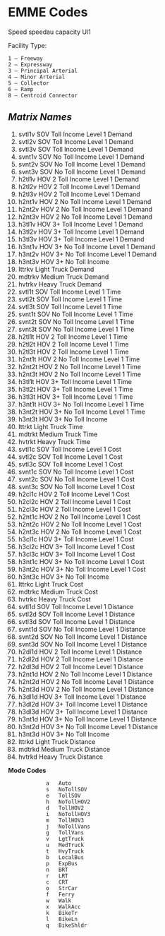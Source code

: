 # EMME Codes

Speed speedau
capacity Ul1

Facility Type:

	1 – Freeway
	2 – Expressway
	3 – Principal Arterial
	4 – Minor Arterial
	5 – Collector
	6 – Ramp
	8 – Centroid Connector


## *Matrix Names* ##

1. svtl1v SOV Toll Income Level 1 Demand
1. svtl2v SOV Toll Income Level 1 Demand
1. svtl3v SOV Toll Income Level 1 Demand
1. svnt1v SOV No Toll Income Level 1 Demand
1. svnt2v SOV No Toll Income Level 1 Demand
1. svnt3v SOV No Toll Income Level 1 Demand
1. h2tl1v HOV 2 Toll Income Level 1 Demand
1. h2tl2v HOV 2 Toll Income Level 1 Demand
1. h2tl3v HOV 2 Toll Income Level 1 Demand
1. h2nt1v HOV 2 No Toll Income Level 1 Demand
1. h2nt2v HOV 2 No Toll Income Level 1 Demand
1. h2nt3v HOV 2 No Toll Income Level 1 Demand
1. h3tl1v HOV 3+ Toll Income Level 1 Demand
1. h3tl2v HOV 3+ Toll Income Level 1 Demand
1. h3tl3v HOV 3+ Toll Income Level 1 Demand
1. h3nt1v HOV 3+ No Toll Income Level 1 Demand
1. h3nt2v HOV 3+ No Toll Income Level 1 Demand
1. h3nt3v HOV 3+ No Toll Income
1. lttrkv Light Truck Demand
1. mdtrkv Medium Truck Demand
1. hvtrkv Heavy Truck Demand
1. svtl1t SOV Toll Income Level 1 Time
1. svtl2t SOV Toll Income Level 1 Time
1. svtl3t SOV Toll Income Level 1 Time
1. svnt1t SOV No Toll Income Level 1 Time
1. svnt2t SOV No Toll Income Level 1 Time
1. svnt3t SOV No Toll Income Level 1 Time
1. h2tl1t HOV 2 Toll Income Level 1 Time
1. h2tl2t HOV 2 Toll Income Level 1 Time
1. h2tl3t HOV 2 Toll Income Level 1 Time
1. h2nt1t HOV 2 No Toll Income Level 1 Time
1. h2nt2t HOV 2 No Toll Income Level 1 Time
1. h2nt3t HOV 2 No Toll Income Level 1 Time
1. h3tl1t HOV 3+ Toll Income Level 1 Time
1. h3tl2t HOV 3+ Toll Income Level 1 Time
1. h3tl3t HOV 3+ Toll Income Level 1 Time
1. h3nt1t HOV 3+ No Toll Income Level 1 Time
1. h3nt2t HOV 3+ No Toll Income Level 1 Time
1. h3nt3t HOV 3+ No Toll Income
1. lttrkt Light Truck Time
1. mdtrkt Medium Truck Time
1. hvtrkt Heavy Truck Time
1. svtl1c SOV Toll Income Level 1 Cost
1. svtl2c SOV Toll Income Level 1 Cost
1. svtl3c SOV Toll Income Level 1 Cost
1. svnt1c SOV No Toll Income Level 1 Cost
1. svnt2c SOV No Toll Income Level 1 Cost
1. svnt3c SOV No Toll Income Level 1 Cost
1. h2cl1c HOV 2 Toll Income Level 1 Cost
1. h2cl2c HOV 2 Toll Income Level 1 Cost
1. h2cl3c HOV 2 Toll Income Level 1 Cost
1. h2nt1c HOV 2 No Toll Income Level 1 Cost
1. h2nt2c HOV 2 No Toll Income Level 1 Cost
1. h2nt3c HOV 2 No Toll Income Level 1 Cost
1. h3cl1c HOV 3+ Toll Income Level 1 Cost
1. h3cl2c HOV 3+ Toll Income Level 1 Cost
1. h3cl3c HOV 3+ Toll Income Level 1 Cost
1. h3nt1c HOV 3+ No Toll Income Level 1 Cost
1. h3nt2c HOV 3+ No Toll Income Level 1 Cost
1. h3nt3c HOV 3+ No Toll Income
1. lttrkc Light Truck Cost
1. mdtrkc Medium Truck Cost
1. hvtrkc Heavy Truck Cost
1. svtl1d SOV Toll Income Level 1 Distance
1. svtl2d SOV Toll Income Level 1 Distance
1. svtl3d SOV Toll Income Level 1 Distance
1. svnt1d SOV No Toll Income Level 1 Distance
1. svnt2d SOV No Toll Income Level 1 Distance
1. svnt3d SOV No Toll Income Level 1 Distance
1. h2dl1d HOV 2 Toll Income Level 1 Distance
1. h2dl2d HOV 2 Toll Income Level 1 Distance
1. h2dl3d HOV 2 Toll Income Level 1 Distance
1. h2nt1d HOV 2 No Toll Income Level 1 Distance
1. h2nt2d HOV 2 No Toll Income Level 1 Distance
1. h2nt3d HOV 2 No Toll Income Level 1 Distance
1. h3dl1d HOV 3+ Toll Income Level 1 Distance
1. h3dl2d HOV 3+ Toll Income Level 1 Distance
1. h3dl3d HOV 3+ Toll Income Level 1 Distance
1. h3nt1d HOV 3+ No Toll Income Level 1 Distance
1. h3nt2d HOV 3+ No Toll Income Level 1 Distance
1. h3nt3d HOV 3+ No Toll Income
1. lttrkd Light Truck Distance
1. mdtrkd Medium Truck Distance
1. hvtrkd Heavy Truck Distance


**Mode Codes**

                a   Auto
                s   NoTollSOV
                e   TollSOV
                h   NoTollHOV2
                d   TollHOV2
                i   NoTollHOV3
                m   TollHOV3
                j   NoTollVans
                g   TollVans
                v   LgtTruck
                u   MedTruck
                t   HvyTruck
                b   LocalBus
                p   ExpBus
                n   BRT
                r   LRT
                c   CRT
                o   StrCar
                f   Ferry
                w   Walk
                x   WalkAcc
                k   BikeTr
                l   BikeLn
                q   BikeShldr
